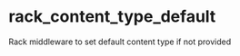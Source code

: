 rack_content_type_default
=========================

Rack middleware to set default content type if not provided
